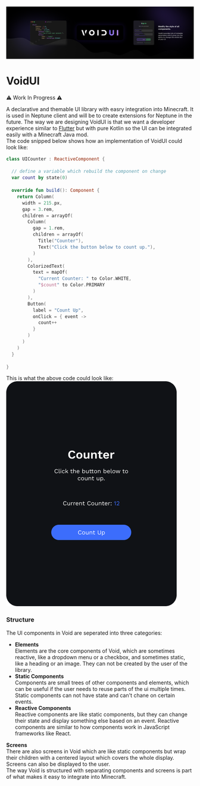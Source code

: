 ![banner](readme/banner.png)

# VoidUI
⚠️ Work In Progress ⚠️

A declarative and themable UI library with easry integration into Minecraft.
It is used in Neptune client and will be to create extensions for Neptune in the future.
The way we are designing VoidUI is that we want a developer experience similar to [Flutter](https://flutter.dev/) but
with pure Kotlin so the UI can be integrated easily with a Minecraft Java mod.\
The code snipped below shows how an implementation of VoidUI could look like:

```kotlin
class UICounter : ReactiveComponent {

  // define a variable which rebuild the component on change
  var count by state(0)

  override fun build(): Component {
    return Column(
      width = 215.px,
      gap = 3.rem,
      children = arrayOf(
        Column(
          gap = 1.rem,
          children = arrayOf(
            Title("Counter"),
            Text("Click the button below to count up."),
          )
        ),
        ColorizedText(
          text = mapOf(
            "Current Counter: " to Color.WHITE,
            "$count" to Color.PRIMARY
          )
        ),
        Button(
          label = "Count Up",
          onClick = { event ->
            count++
          }
        )
      )
    )
  }

}
```

This is what the above code could look like:\
![ui](readme/ui-example.png)

### Structure
The UI components in Void are seperated into three categories:

- **Elements**\
  Elements are the core components of Void, which are sometimes reactive,
  like a dropdown menu or a checkbox, and sometimes static, like a heading
  or an image. They can not be created by the user of the library.
- **Static Components**\
  Components are small trees of other components and elements, which can be useful
  if the user needs to reuse parts of the ui multiple times. Static components
  can not have state and can't chane on certain events.
- **Reactive Components**\
  Reactive components are like static components, but they can change their state
  and display something else based on an event. Reactive components are similar
  to how components work in JavaScript frameworks like React.

**Screens**\
There are also screens in Void which are like static components but wrap their
children with a centered layout which covers the whole display. Screens can also
be displayed to the user.\
The way Void is structured with separating components and screens is part of what
makes it easy to integrate into Minecraft.
